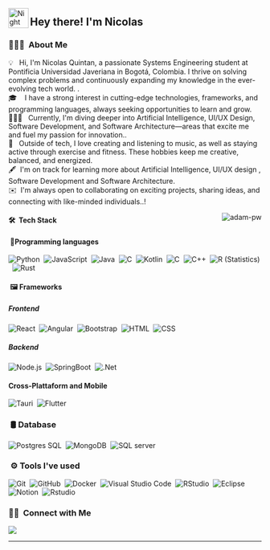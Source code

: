 <img alt="Night Coding" src="./assets/Hand%20Wave.gif" width='40' align="left"/><h2>Hey there! I'm Nicolas</h2>

<!-- ## 👋 &nbsp;Hey there! I'm Aditya -->

### 👨🏻‍💻 &nbsp;About Me

💡 &nbsp; Hi, I'm Nicolas Quintan, a passionate Systems Engineering student at Pontificia Universidad Javeriana in Bogotá, Colombia. I thrive on solving complex problems and continuously expanding my knowledge in the ever-evolving tech world. .\
🎓 &nbsp;  I have a strong interest in cutting-edge technologies, frameworks, and programming languages, always seeking opportunities to learn and grow.
🧑🏾‍💻 &nbsp; Currently, I'm diving deeper into Artificial Intelligence, UI/UX Design, Software Development, and Software Architecture—areas that excite me and fuel my passion for innovation..\
🏓 &nbsp; Outside of tech, I love creating and listening to music, as well as staying active through exercise and fitness. These hobbies keep me creative, balanced, and energized.\
🖋️ &nbsp;I'm on track for learning more about Artificial Intelligence, UI/UX design , Software Development and Software Architecture.\
✉️ &nbsp;I'm always open to collaborating on exciting projects, sharing ideas, and connecting with like-minded individuals..\!

<p><img align="right" src="https://github.com/Adam-pw/Adam-pw/blob/main/animation_500_kxa883sd.gif" alt="adam-pw" /></p>

#### 🛠 &nbsp;Tech Stack

####  &nbsp;🦿Programming languages

![Python](https://img.shields.io/badge/-Python-05122A?style=flat&logo=python)&nbsp;
![JavaScript](https://img.shields.io/badge/-JavaScript-05122A?style=flat&logo=javascript)&nbsp;
![Java](https://img.shields.io/badge/-Java-05122A?style=flat&logo=Java&logoColor=FFA518)&nbsp;
![C](https://img.shields.io/badge/-C-05122A?style=flat&logo=C&logoColor=A8B9CC)&nbsp;
![Kotlin](https://img.shields.io/badge/Kotlin-7F52FF?style=for-the-badge&logo=Kotlin&logoColor=white)&nbsp;
![C](https://img.shields.io/badge/C-A8B9CC?logo=C&logoColor=white)&nbsp;
![C++](https://img.shields.io/badge/-C++-05122A?style=flat&logo=C%2B%2B&logoColor=00599C)&nbsp;
![R (Statistics)](https://img.shields.io/badge/-R-05122A?style=flat&logo=R&logoColor=276DC3)&nbsp;
![Rust](https://shields.io/badge/-Rust-3776AB?style=flat&logo=rust)&nbsp;

#### &nbsp;🖼️ Frameworks
##### Frontend 
![React](https://img.shields.io/badge/-React-05122A?style=flat&logo=react)&nbsp;
![Angular](https://img.shields.io/badge/Angular-DD0031?style=for-the-badge&logo=angular&logoColor=white)&nbsp;
![Bootstrap](https://img.shields.io/badge/Bootstrap-563D7C?style=for-the-badge&logo=bootstrap&logoColor=white)&nbsp;
![HTML](https://img.shields.io/badge/-HTML-05122A?style=flat&logo=HTML5)&nbsp;
![CSS](https://img.shields.io/badge/-CSS-05122A?style=flat&logo=CSS3&logoColor=1572B6)&nbsp;

##### Backend 
![Node.js](https://img.shields.io/badge/-Node.js-05122A?style=flat&logo=node.js)&nbsp;
![SpringBoot](https://img.shields.io/badge/SpringBoot-6DB33F?style=flat-square&logo=Spring&logoColor=white)&nbsp;
![.Net](https://img.shields.io/badge/.NET-5C2D91?style=badge&logo=.net&logoColor=white)&nbsp;
#### Cross-Plattaform and Mobile 
![Tauri](https://img.shields.io/badge/Tauri-FFC131?style=for-the-badge&logo=Tauri&logoColor=white)&nbsp;
![Flutter](https://img.shields.io/badge/Kotlin-7F52FF?style=for-the-badge&logo=Kotlin&logoColor=white)&nbsp;

### &nbsp;🛢️ Database
![Postgres SQL](https://img.shields.io/badge/postgresql-4169e1?style=for-the-badge&logo=postgresql&logoColor=white)&nbsp;
![MongoDB](https://img.shields.io/badge/-MongoDB-13aa52?style=for-the-badge&logo=mongodb&logoColor=white)&nbsp;
![SQL server](https://img.shields.io/badge/Microsoft_SQL_Server-CC2927)&nbsp;

### &nbsp;⚙️ Tools I've used
![Git](https://img.shields.io/badge/-Git-05122A?style=flat&logo=git)&nbsp;
![GitHub](https://img.shields.io/badge/-GitHub-05122A?style=flat&logo=github)&nbsp;
![Docker](https://img.shields.io/badge/docker-257bd6?style=for-the-badge&logo=docker&logoColor=white)&nbsp;
![Visual Studio Code](https://img.shields.io/badge/-Visual%20Studio%20Code-05122A?style=flat&logo=visual-studio-code&logoColor=007ACC)&nbsp;
![RStudio](https://img.shields.io/badge/-RStudio-05122A?style=flat&logo=rstudio)&nbsp;
![Eclipse](https://img.shields.io/badge/-Eclipse-05122A?style=flat&logo=eclipse-ide&logoColor=2C2255)\
![Notion](https://img.shields.io/badge/Notion-000000?style=for-the-badge&logo=notion&logoColor=white)&nbsp;
![Rstudio](https://img.shields.io/badge/RStudio-latest-blue?style=plastic&logo=r)&nbsp;







### 🤝🏻 &nbsp;Connect with Me

<p align="center">

<a href="https://www.linkedin.com/in/nicolas-quintana-cuartas-4131692ba/"><img src="https://img.shields.io/badge/-Nicolas%20Quintana%20Cuartas-0077B5?style=flat&logo=Linkedin&logoColor=white"/></a>

</p>

-----
